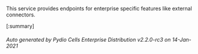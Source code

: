 






This service provides endpoints for enterprise specific features like external connectors.

[:summary]

###### Auto generated by Pydio Cells Enterprise Distribution v2.2.0-rc3 on 14-Jan-2021
